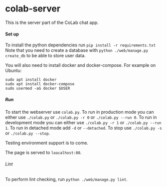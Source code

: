 # colab-server

This is the server part of the CoLab chat app.

#### Set up

To install the python dependencies run `pip install -r requirements.txt`
Note that you need to create a database with `python ./web/manage.py create_db` to be able
to store user data.

You will also need to install docker and docker-compose. For example on Ubuntu:
```
sudo apt install docker
sudo apt install docker-compose
sudo usermod -aG docker $USER
```


##### Run

To start the webserver use `colab.py`.
To run in production mode you can either use `./colab.py` or `./colab.py -r 0` or `./colab.py --run 0`.
To run in development mode you can either use `./colab.py -r 1` or `./colab.py --run 1`.
To run in detached mode add `-d` or `--detached`.
To stop use `./colab.py -s` or `./colab.py --stop`.

Testing environment support is to come.
 
The page is served to `loacalhost:80`.

###### Lint

To perform lint checking, run `python ./web/manage.py lint`.
